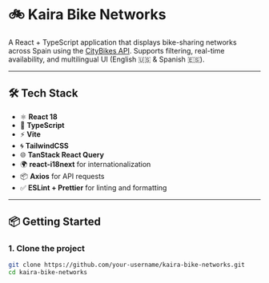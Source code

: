 # 🚲 Kaira Bike Networks

A React + TypeScript application that displays bike-sharing networks across Spain using the [CityBikes API](https://api.citybik.es/). Supports filtering, real-time availability, and multilingual UI (English 🇺🇸 & Spanish 🇪🇸).

---

## 🛠️ Tech Stack

- ⚛️ **React 18**
- 📘 **TypeScript**
- ⚡ **Vite**
- 🌀 **TailwindCSS**
- 🌐 **TanStack React Query**
- 🌍 **react-i18next** for internationalization
- 📦 **Axios** for API requests
- ✅ **ESLint + Prettier** for linting and formatting

---

## 📦 Getting Started

### 1. Clone the project

```bash
git clone https://github.com/your-username/kaira-bike-networks.git
cd kaira-bike-networks
